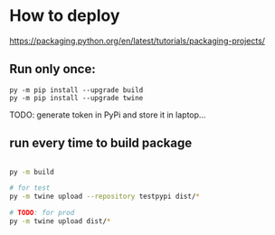 
# How to deploy

https://packaging.python.org/en/latest/tutorials/packaging-projects/

## Run only once:
```shell
py -m pip install --upgrade build
py -m pip install --upgrade twine
```

TODO: generate token in PyPi and store it in laptop... 


## run every time to build package
```sh

py -m build

# for test
py -m twine upload --repository testpypi dist/*

# TODO: for prod
py -m twine upload dist/*

```
